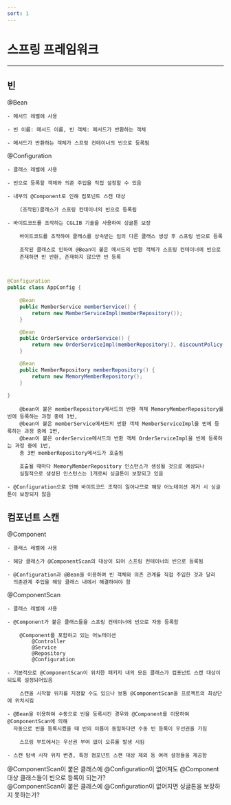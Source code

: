 ```yaml
---
sort: 1
---
```


# 스프링 프레임워크

---

## 빈

 @Bean

    - 메서드 레벨에 사용

    - 빈 이름: 메서드 이름, 빈 객체: 메서드가 반환하는 객체

    - 메서드가 반환하는 객체가 스프링 컨테이너의 빈으로 등록됨

 @Configuration  

    - 클래스 레벨에 사용

    - 빈으로 등록할 객체와 의존 주입을 직접 설정할 수 있음

    - 내부의 @Component로 인해 컴포넌트 스캔 대상

        (조작된)클래스가 스프링 컨테이너의 빈으로 등록됨

    - 바이트코드를 조작하는 CGLIB 기술을 사용하여 싱글톤 보장

        바이트코드를 조작하여 클래스를 상속받는 임의 다른 클래스 생성 후 스프링 빈으로 등록

        조작된 클래스로 인하여 @Bean이 붙은 메서드의 반환 객체가 스프링 컨테이너에 빈으로 
        존재하면 빈 반환, 존재하지 않으면 빈 등록


~~~java


@Configuration
public class AppConfig {
    
    @Bean
    public MemberService memberService() {
        return new MemberServiceImpl(memberRepository());
    }

    @Bean
    public OrderService orderService() {
        return new OrderServiceImpl(memberRepository(), discountPolicy());
    }

    @Bean
    public MemberRepository memberRepository() {
        return new MemoryMemberRepository();
    }
    
}
~~~

        @bean이 붙은 memberRepository메서드의 반환 객체 MemoryMemberRepository를 빈에 등록하는 과정 중에 1번,
        @bean이 붙은 memberService메서드의 반환 객체 MemberServiceImpl을 빈에 등록하는 과정 중에 1번,
        @bean이 붙은 orderService메서드의 반환 객체 OrderServiceImpl을 빈에 등록하는 과정 중에 1번,
        총 3번 memberRepository메서드가 호출됨
    
        호출될 때마다 MemoryMemberRepository 인스턴스가 생성될 것으로 예상되나 
        실질적으로 생성된 인스턴스는 1개로써 싱글톤이 보장되고 있음
    
    - @Configuration으로 인해 바이트코드 조작이 일어나므로 해당 어노테이션 제거 시 싱글톤이 보장되지 않음

## 컴포넌트 스캔

 @Component

    - 클래스 레벨에 사용

    - 해당 클래스가 @ComponentScan의 대상이 되어 스프링 컨테이너의 빈으로 등록됨

    - @Configuration과 @Bean을 이용하여 빈 객체와 의존 관계를 직접 주입한 것과 달리
      의존관계 주입을 해당 클래스 내에서 해결하여야 함

 @ComponentScan

    - 클래스 레벨에 사용

    - @Component가 붙은 클래스들을 스프링 컨테이너에 빈으로 자동 등록함

        @Component를 포함하고 있는 어노테이션
            @Controller
            @Service
            @Repository
            @Configuration

    - 기본적으로 @ComponentScan이 위치한 패키지 내의 모든 클래스가 컴포넌트 스캔 대상이 되도록 설정되어있음

        스캔을 시작할 위치를 지정할 수도 있으나 보통 @ComponentScan을 프로젝트의 최상단에 위치시킴

    - @Bean을 이용하여 수동으로 빈을 등록시킨 경우와 @Component를 이용하여 @ComponentScan에 의해
      자동으로 빈을 등록시켰을 때 빈의 이름이 동일하다면 수동 빈 등록이 우선권을 가짐
    
        스프링 부트에서는 우선권 부여 없이 오류를 발생 시킴

    - 스캔 탐색 시작 위치 변경, 특정 컴포넌트 스캔 대상 제외 등 여러 설정들을 제공함 

@ComponentScan이 붙은 클래스에 @Configuration이 없어져도 @Component 대상 클래스들이 빈으로 등록이 되는가?  
@ComponentScan이 붙은 클래스에 @Configuration이 없어지면 싱글톤을 보장하지 못하는가?


    
    
